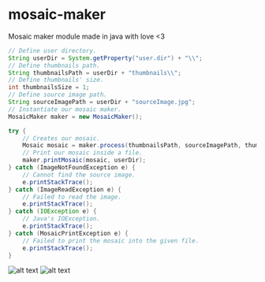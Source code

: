 # mosaic-maker
Mosaic maker module made in java with love &lt;3

```java
// Define user directory.
String userDir = System.getProperty("user.dir") + "\\";
// Define thumbnails path.
String thumbnailsPath = userDir + "thumbnails\\";
// Define thumbnails' size.
int thumbnailsSize = 1;
// Define source image path.
String sourceImagePath = userDir + "sourceImage.jpg";
// Instantiate our mosaic maker.
MosaicMaker maker = new MosaicMaker();

try {
    // Creates our mosaic.
    Mosaic mosaic = maker.process(thumbnailsPath, sourceImagePath, thumbnailsSize);
    // Print our mosaic inside a file.
    maker.printMosaic(mosaic, userDir);
} catch (ImageNotFoundException e) {
    // Cannot find the source image.
    e.printStackTrace();
} catch (ImageReadException e) {
    // Failed to read the image.
    e.printStackTrace();
} catch (IOException e) {
    // Java's IOException.
    e.printStackTrace();
} catch (MosaicPrintException e) {
    // Failed to print the mosaic into the given file.
    e.printStackTrace();
}
```

![alt text](https://github.com/Zentae/mosaic-maker/blob/master/results/1.jpg?raw=true)
![alt text](https://github.com/Zentae/mosaic-maker/blob/master/results/2.jpg?raw=true)
